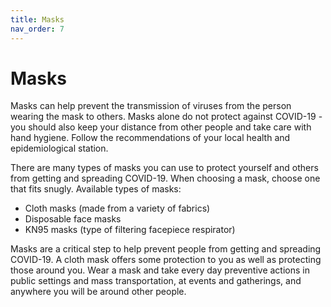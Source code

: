 ```yaml
---
title: Masks
nav_order: 7
---
```


Masks
=====

Masks can help prevent the transmission of viruses from the person wearing the mask to others. Masks alone do not protect against COVID-19 - you should also keep your distance from other people and take care with hand hygiene. Follow the recommendations of your local health and epidemiological station.

There are many types of masks you can use to protect yourself and others from getting and spreading COVID-19. When choosing a mask, choose one that fits snugly. Available types of masks:

* Cloth masks (made from a variety of fabrics)
* Disposable face masks
* KN95 masks (type of filtering facepiece respirator)

Masks are a critical step to help prevent people from getting and spreading COVID-19. A cloth mask offers some protection to you as well as protecting those around you. Wear a mask and take every day preventive actions in public settings and mass transportation, at events and gatherings, and anywhere you will be around other people.
